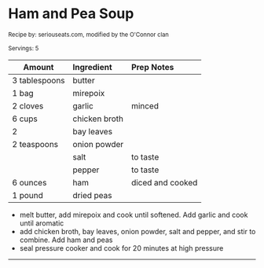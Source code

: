 # Ham and Pea Soup

<small>Recipe by: seriouseats.com, modified by the O'Connor clan</small>

<small>Servings: 5</small>

| Amount        | Ingredient    | Prep Notes       |
| ------------- | :------------ | :--------------- |
| 3 tablespoons | butter        |                  |
| 1 bag         | mirepoix      |                  |
| 2 cloves      | garlic        | minced           |
| 6 cups        | chicken broth |                  |
| 2             | bay leaves    |                  |
| 2 teaspoons   | onion powder  |                  |
|               | salt          | to taste         |
|               | pepper        | to taste         |
| 6 ounces      | ham           | diced and cooked |
| 1 pound       | dried peas    |                  |

- melt butter, add mirepoix and cook until softened. Add garlic and cook until aromatic
- add chicken broth, bay leaves, onion powder, salt and pepper, and stir to combine. Add ham and peas
- seal pressure cooker and cook for 20 minutes at high pressure

---

<!-- Tags:
- stew and soup
- vegetables
- easy
- ham
- pressure cooker
-->
